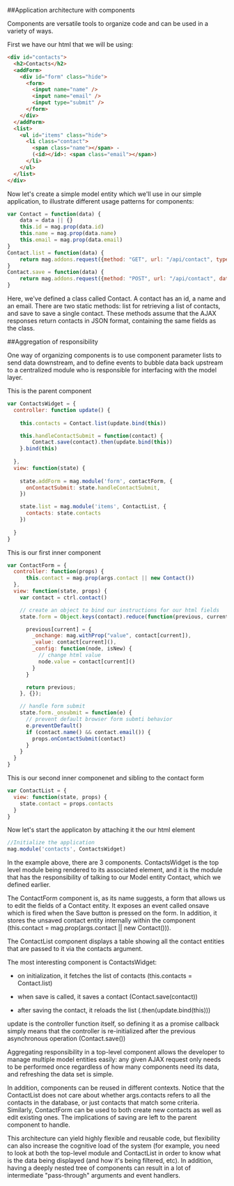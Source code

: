 ##Application architecture with components

Components are versatile tools to organize code and can be used in a variety of ways.

First we have our html that we will be using:

```html
<div id="contacts">
  <h2>Contacts</h2>
  <addForm>
    <div id="form" class="hide">
      <form>
        <input name="name" />
        <input name="email" />
        <input type="submit" />
      </form>
    </div>
  </addForm>
  <list>
    <ul id="items" class="hide">
      <li class="contact">
        <span class="name"></span> - 
        (<id></id>: <span class="email"></span>)
      </li>
    </ul>
  </list>
</div>
```


Now let's create a simple model entity which we'll use in our simple application, to illustrate different usage patterns for components:


```javascript
var Contact = function(data) {
    data = data || {}
    this.id = mag.prop(data.id)
    this.name = mag.prop(data.name)
    this.email = mag.prop(data.email)
}
Contact.list = function(data) {
    return mag.addons.request({method: "GET", url: "/api/contact", type: Contact})
}
Contact.save = function(data) {
    return mag.addons.request({method: "POST", url: "/api/contact", data: data})
}
```

Here, we've defined a class called Contact. A contact has an id, a name and an email. There are two static methods: list for retrieving a list of contacts, and save to save a single contact. These methods assume that the AJAX responses return contacts in JSON format, containing the same fields as the class.

##Aggregation of responsibility

One way of organizing components is to use component parameter lists to send data downstream, and to define events to bubble data back upstream to a centralized module who is responsible for interfacing with the model layer.

This is the parent component

```javascript
var ContactsWidget = {
  controller: function update() {
  
    this.contacts = Contact.list(update.bind(this))

    this.handleContactSubmit = function(contact) {
        Contact.save(contact).then(update.bind(this))
    }.bind(this)
    
  },
  view: function(state) {
    
    state.addForm = mag.module('form', contactForm, {
      onContactSubmit: state.handleContactSubmit,
    })

    state.list = mag.module('items', ContactList, {
      contacts: state.contacts
    })
    
  }
}
```

This is our first inner component

```javascript
var ContactForm = {
  controller: function(props) {
      this.contact = mag.prop(args.contact || new Contact())
  },
  view: function(state, props) {
    var contact = ctrl.contact()

    // create an object to bind our instructions for our html fields
    state.form = Object.keys(contact).reduce(function(previous, current) {

      previous[current] = {
        _onchange: mag.withProp("value", contact[current]),
        _value: contact[current](),
        _config: function(node, isNew) {
          // change html value
          node.value = contact[current]()
        }
      }

      return previous;
    }, {});

    // handle form submit
    state.form._onsubmit = function(e) {
      // prevent default browser form submti behavior
      e.preventDefault()
      if (contact.name() && contact.email()) {
        props.onContactSubmit(contact)
      }
    }
  }
}
```

This is our second inner componenet and sibling to the contact form


```javascript
var ContactList = {
  view: function(state, props) {
    state.contact = props.contacts
  }
}
```

Now let's start the applicaton by attaching it the our html element

```javascript
//Initialize the application
mag.module('contacts', ContactsWidget)
```

In the example above, there are 3 components. ContactsWidget is the top level module being rendered to its associated element, and it is the module that has the responsibility of talking to our Model entity Contact, which we defined earlier.

The ContactForm component is, as its name suggests, a form that allows us to edit the fields of a Contact entity. It exposes an event called onsave which is fired when the Save button is pressed on the form. In addition, it stores the unsaved contact entity internally within the component (this.contact = mag.prop(args.contact || new Contact())).

The ContactList component displays a table showing all the contact entities that are passed to it via the contacts argument.

The most interesting component is ContactsWidget:

* on initialization, it fetches the list of contacts (this.contacts = Contact.list)

* when save is called, it saves a contact (Contact.save(contact))

* after saving the contact, it reloads the list (.then(update.bind(this)))

update is the controller function itself, so defining it as a promise callback simply means that the controller is re-initialized after the previous asynchronous operation (Contact.save())

Aggregating responsibility in a top-level component allows the developer to manage multiple model entities easily: any given AJAX request only needs to be performed once regardless of how many components need its data, and refreshing the data set is simple.

In addition, components can be reused in different contexts. Notice that the ContactList does not care about whether args.contacts refers to all the contacts in the database, or just contacts that match some criteria. Similarly, ContactForm can be used to both create new contacts as well as edit existing ones. The implications of saving are left to the parent component to handle.

This architecture can yield highly flexible and reusable code, but flexibility can also increase the cognitive load of the system (for example, you need to look at both the top-level module and ContactList in order to know what is the data being displayed (and how it's being filtered, etc). In addition, having a deeply nested tree of components can result in a lot of intermediate "pass-through" arguments and event handlers.

